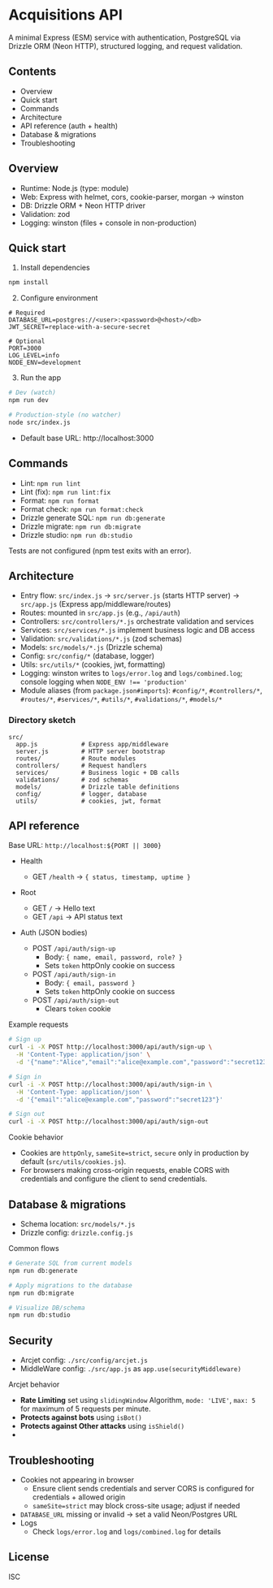 # Acquisitions API

A minimal Express (ESM) service with authentication, PostgreSQL via Drizzle ORM (Neon HTTP), structured logging, and request validation.

## Contents

- Overview
- Quick start
- Commands
- Architecture
- API reference (auth + health)
- Database & migrations
- Troubleshooting

## Overview

- Runtime: Node.js (type: module)
- Web: Express with helmet, cors, cookie-parser, morgan → winston
- DB: Drizzle ORM + Neon HTTP driver
- Validation: zod
- Logging: winston (files + console in non-production)

## Quick start

1. Install dependencies

```bash path=null start=null
npm install
```

2. Configure environment

```dotenv path=null start=null
# Required
DATABASE_URL=postgres://<user>:<password>@<host>/<db>
JWT_SECRET=replace-with-a-secure-secret

# Optional
PORT=3000
LOG_LEVEL=info
NODE_ENV=development
```

3. Run the app

```bash path=null start=null
# Dev (watch)
npm run dev

# Production-style (no watcher)
node src/index.js
```

- Default base URL: http://localhost:3000

## Commands

- Lint: `npm run lint`
- Lint (fix): `npm run lint:fix`
- Format: `npm run format`
- Format check: `npm run format:check`
- Drizzle generate SQL: `npm run db:generate`
- Drizzle migrate: `npm run db:migrate`
- Drizzle studio: `npm run db:studio`

Tests are not configured (npm test exits with an error).

## Architecture

- Entry flow: `src/index.js` → `src/server.js` (starts HTTP server) → `src/app.js` (Express app/middleware/routes)
- Routes: mounted in `src/app.js` (e.g., `/api/auth`)
- Controllers: `src/controllers/*.js` orchestrate validation and services
- Services: `src/services/*.js` implement business logic and DB access
- Validation: `src/validations/*.js` (zod schemas)
- Models: `src/models/*.js` (Drizzle schema)
- Config: `src/config/*` (database, logger)
- Utils: `src/utils/*` (cookies, jwt, formatting)
- Logging: winston writes to `logs/error.log` and `logs/combined.log`; console logging when `NODE_ENV !== 'production'`
- Module aliases (from `package.json#imports`): `#config/*`, `#controllers/*`, `#routes/*`, `#services/*`, `#utils/*`, `#validations/*`, `#models/*`

### Directory sketch

```text path=null start=null
src/
  app.js            # Express app/middleware
  server.js         # HTTP server bootstrap
  routes/           # Route modules
  controllers/      # Request handlers
  services/         # Business logic + DB calls
  validations/      # zod schemas
  models/           # Drizzle table definitions
  config/           # logger, database
  utils/            # cookies, jwt, format
```

## API reference

Base URL: `http://localhost:${PORT || 3000}`

- Health
  - GET `/health` → `{ status, timestamp, uptime }`

- Root
  - GET `/` → Hello text
  - GET `/api` → API status text

- Auth (JSON bodies)
  - POST `/api/auth/sign-up`
    - Body: `{ name, email, password, role? }`
    - Sets `token` httpOnly cookie on success
  - POST `/api/auth/sign-in`
    - Body: `{ email, password }`
    - Sets `token` httpOnly cookie on success
  - POST `/api/auth/sign-out`
    - Clears `token` cookie

Example requests

```bash path=null start=null
# Sign up
curl -i -X POST http://localhost:3000/api/auth/sign-up \
  -H 'Content-Type: application/json' \
  -d '{"name":"Alice","email":"alice@example.com","password":"secret123"}'

# Sign in
curl -i -X POST http://localhost:3000/api/auth/sign-in \
  -H 'Content-Type: application/json' \
  -d '{"email":"alice@example.com","password":"secret123"}'

# Sign out
curl -i -X POST http://localhost:3000/api/auth/sign-out
```

Cookie behavior

- Cookies are `httpOnly`, `sameSite=strict`, `secure` only in production by default (`src/utils/cookies.js`).
- For browsers making cross-origin requests, enable CORS with credentials and configure the client to send credentials.

## Database & migrations

- Schema location: `src/models/*.js`
- Drizzle config: `drizzle.config.js`

Common flows

```bash path=null start=null
# Generate SQL from current models
npm run db:generate

# Apply migrations to the database
npm run db:migrate

# Visualize DB/schema
npm run db:studio
```

## Security

- Arcjet config: `./src/config/arcjet.js`
- MiddleWare config: `./src/app.js` as `app.use(securityMiddleware)`

Arcjet behavior

- **Rate Limiting** set using `slidingWindow` Algorithm, `mode: 'LIVE'`, `max: 5` for maximum of 5 requests per minute.
- **Protects against bots** using `isBot()`
- **Protects against Other attacks** using `isShield()`
-

## Troubleshooting

- Cookies not appearing in browser
  - Ensure client sends credentials and server CORS is configured for credentials + allowed origin
  - `sameSite=strict` may block cross-site usage; adjust if needed
- `DATABASE_URL` missing or invalid → set a valid Neon/Postgres URL
- Logs
  - Check `logs/error.log` and `logs/combined.log` for details

## License

ISC
